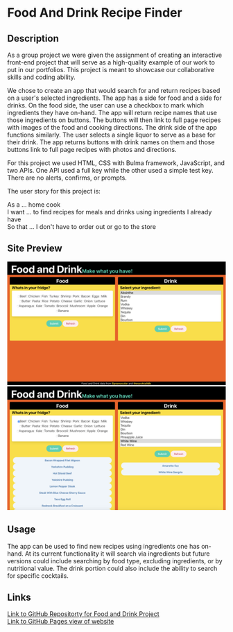 # Food And Drink Recipe Finder

## Description 

As a group project we were given the assignment of creating an interactive front-end project that will serve as a high-quality example of our work to put in our portfolios. This project is meant to showcase our collaborative skills and coding ability. 

We chose to create an app that would search for and return recipes based on a user's selected ingredients. The app has a side for food and a side for drinks. On the food side, the user can use a checkbox to mark which ingredients they have on-hand. The app will return recipe names that use those ingredients on buttons. The buttons will then link to full page recipes with images of the food and cooking directions. The drink side of the app functions similarly. The user selects a single liquor to serve as a base for their drink. The app returns buttons with drink names on them and those buttons link to full page recipes with photos and directions. 

For this project we used HTML, CSS with Bulma framework, JavaScript, and two APIs. One API used a full key while the other used a simple test key. There are no alerts, confirms, or prompts. 

The user story for this project is:

As a ... home cook</br>
I want ... to find recipes for meals and drinks using ingredients I already have</br>
So that ... I don't have to order out or go to the store</br>

## Site Preview

![Screenshot of Food And Drink Recipe Finder](./assets/images/preview-blank.png)
![Screenshot of Food and Drink Recipe Finder with buttons present](./assets/images/preview-buttons.png)

## Usage

The app can be used to find new recipes using ingredients one has on-hand. At its current functionality it will search via ingredients but future versions could include searching by food type, excluding ingredients, or by nutritional value. The drink portion could also include the ability to search for specific cocktails.

## Links

[Link to GitHub Repositorty for Food and Drink Project](https://github.com/jrwesch/FoodAndDrink) <br> 
[Link to GitHub Pages view of website](https://jrwesch.github.io/FoodAndDrink)
